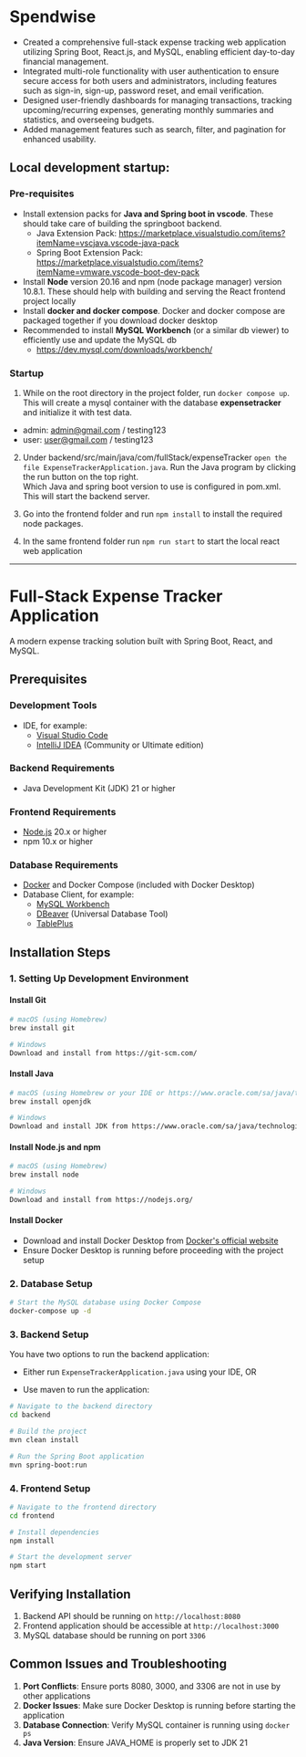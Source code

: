 # Spendwise

- Created a comprehensive full-stack expense tracking web application utilizing Spring Boot, React.js, and MySQL, enabling efficient day-to-day financial management.
- Integrated multi-role functionality with user authentication to ensure secure access for both users and administrators, including features such as sign-in, sign-up, password reset, and email verification.
- Designed user-friendly dashboards for managing transactions, tracking upcoming/recurring expenses, generating monthly summaries and statistics, and overseeing budgets.
- Added management features such as search, filter, and pagination for enhanced usability.
  
## Local development startup:

### Pre-requisites

- Install extension packs for <b>Java and Spring boot in vscode</b>. These should take care of building the springboot backend.
  - Java Extension Pack: https://marketplace.visualstudio.com/items?itemName=vscjava.vscode-java-pack
  - Spring Boot Extension Pack: https://marketplace.visualstudio.com/items?itemName=vmware.vscode-boot-dev-pack
- Install <b>Node</b> version 20.16 and npm (node package manager) version 10.8.1. These should help with building and serving the React frontend project locally
- Install <b>docker and docker compose</b>. Docker and docker compose are packaged together if you download docker desktop
- Recommended to install <b>MySQL Workbench</b> (or a similar db viewer) to efficiently use and update the MySQL db
  - https://dev.mysql.com/downloads/workbench/

### Startup

1. While on the root directory in the project folder, run `docker compose up`. This will create a mysql container with the database <b>expensetracker</b> and initialize it with test data. 
  - admin: admin@gmail.com / testing123
  - user: user@gmail.com / testing123

2. Under backend/src/main/java/com/fullStack/expenseTracker `open the file ExpenseTrackerApplication.java`. Run the Java program by clicking the run button on the top right. 
<br>Which Java and spring boot version to use is configured in pom.xml. This will start the backend server.

4. Go into the frontend folder and run `npm install` to install the required node packages.

5. In the same frontend folder run `npm run start` to start the local react web application

---

# Full-Stack Expense Tracker Application
A modern expense tracking solution built with Spring Boot, React, and MySQL.

## Prerequisites

### Development Tools
- IDE, for example:
  - [Visual Studio Code](https://code.visualstudio.com/)
  - [IntelliJ IDEA](https://www.jetbrains.com/idea/) (Community or Ultimate edition)

### Backend Requirements
- Java Development Kit (JDK) 21 or higher

### Frontend Requirements
- [Node.js](https://nodejs.org/) 20.x or higher
- npm 10.x or higher

### Database Requirements
- [Docker](https://www.docker.com/products/docker-desktop/) and Docker Compose (included with Docker Desktop)
- Database Client, for example:
  - [MySQL Workbench](https://www.mysql.com/products/workbench/)
  - [DBeaver](https://dbeaver.io/) (Universal Database Tool)
  - [TablePlus](https://tableplus.com/)

## Installation Steps

### 1. Setting Up Development Environment

#### Install Git
```bash
# macOS (using Homebrew)
brew install git

# Windows
Download and install from https://git-scm.com/
```

#### Install Java
```bash
# macOS (using Homebrew or your IDE or https://www.oracle.com/sa/java/technologies/downloads/)
brew install openjdk

# Windows
Download and install JDK from https://www.oracle.com/sa/java/technologies/downloads/
```

#### Install Node.js and npm
```bash
# macOS (using Homebrew)
brew install node

# Windows
Download and install from https://nodejs.org/
```

#### Install Docker
- Download and install Docker Desktop from [Docker's official website](https://www.docker.com/products/docker-desktop/)
- Ensure Docker Desktop is running before proceeding with the project setup

### 2. Database Setup
```bash
# Start the MySQL database using Docker Compose
docker-compose up -d
```

### 3. Backend Setup
You have two options to run the backend application:
- Either run `ExpenseTrackerApplication.java` using your IDE, OR

- Use maven to run the application:

```bash
# Navigate to the backend directory
cd backend

# Build the project
mvn clean install

# Run the Spring Boot application
mvn spring-boot:run
```

### 4. Frontend Setup
```bash
# Navigate to the frontend directory
cd frontend

# Install dependencies
npm install

# Start the development server
npm start
```

## Verifying Installation

1. Backend API should be running on `http://localhost:8080`
2. Frontend application should be accessible at `http://localhost:3000`
3. MySQL database should be running on port `3306`

## Common Issues and Troubleshooting

1. **Port Conflicts**: Ensure ports 8080, 3000, and 3306 are not in use by other applications
2. **Docker Issues**: Make sure Docker Desktop is running before starting the application
3. **Database Connection**: Verify MySQL container is running using `docker ps`
4. **Java Version**: Ensure JAVA_HOME is properly set to JDK 21
